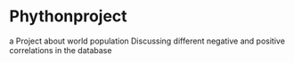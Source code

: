 # Phythonproject
a Project about world population 
Discussing different negative and positive correlations in the database

